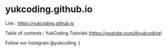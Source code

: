 # yukcoding.github.io

Link : https://yukcoding.github.io

Table of contents : YukCoding Tutorials (https://youtube.com/@yukcoding)

Follow our instagram @yukcoding :)

